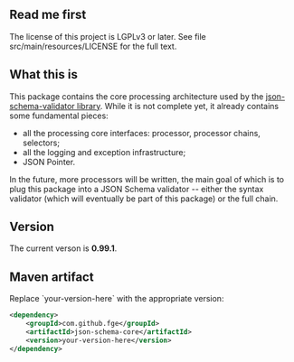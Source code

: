 <h2>Read me first</h2>

<p>The license of this project is LGPLv3 or later. See file src/main/resources/LICENSE for the full
text.</p>

<h2>What this is</h2>

<p>This package contains the core processing architecture used by the <a
href="https://github.com/fge/json-schema-validator">json-schema-validator library</a>. While it is
not complete yet, it already contains some fundamental pieces:</p>


* all the processing core interfaces: processor, processor chains, selectors;
* all the logging and exception infrastructure;
* JSON Pointer.

<p>In the future, more processors will be written, the main goal of which is to plug this package
into a JSON Schema validator -- either the syntax validator (which will eventually be part of this
package) or the full chain.</p>

<h2>Version</h2>

<p>The current verson is <b>0.99.1</b>.</p>

<h2>Maven artifact</h2>

<p>Replace `your-version-here` with the appropriate version:</p>

```xml
<dependency>
    <groupId>com.github.fge</groupId>
    <artifactId>json-schema-core</artifactId>
    <version>your-version-here</version>
</dependency>
```

